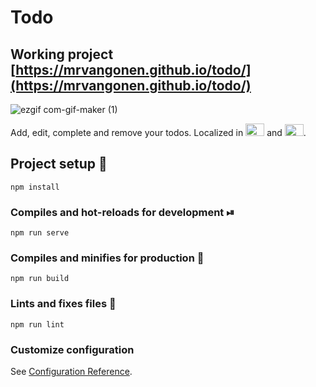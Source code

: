 # Todo

## Working project [https://mrvangonen.github.io/todo/](https://mrvangonen.github.io/todo/)
![ezgif com-gif-maker (1)](https://user-images.githubusercontent.com/44434778/129904096-05363dd1-3a47-4203-8efc-ee8571ce8db6.gif)

Add, edit, complete and remove your todos. Localized in <img src="https://user-images.githubusercontent.com/44434778/129908039-776dd061-5e69-4f41-8445-d494ffbebefb.png" width="30" height="20"> and <img src="https://user-images.githubusercontent.com/44434778/129908590-66e79f8f-e55e-4ffc-86a2-777c5b92eca3.png" width="30" height="19">.

## Project setup 📂
```
npm install
```

### Compiles and hot-reloads for development ⏯
```
npm run serve
```

### Compiles and minifies for production 🥑
```
npm run build
```

### Lints and fixes files 🧹
```
npm run lint
```

### Customize configuration
See [Configuration Reference](https://cli.vuejs.org/config/).
